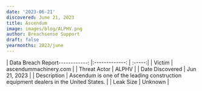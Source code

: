 ```yaml
---
date: '2023-06-21'
discovered: June 21, 2023
title: Ascendum
image: images/blog/ALPHV.png
author: Breachsense Support
draft: false
yearmonths: 2023/june
---
```


| Data Breach Report------------:     |:-------------:    | :-----:|
| Victim      | ascendummachinery.com      | 
| Threat Actor      | ALPHV      | 
| Date Discovered      | Jun 21, 2023      | 
| Description      | Ascendum is one of the leading construction equipment dealers in the United States.      | 
| Leak Size      | Unknown      | 

